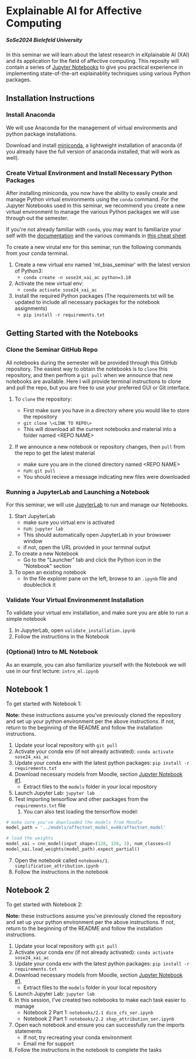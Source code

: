 # Explainable AI for Affective Computing
##### SoSe2024 Bielefeld University

In this seminar we will learn about the latest research in eXplainable AI (XAI) and its application for the field of affective computing.  This reposity will contain a series of [Jupyter Notebooks](https://jupyter.org/) to give you practical experience in implementing state-of-the-art explainablity techniques using various Python packages.

## Installation Instructions

### Install Anaconda

We will use Anaconda for the management of virtual environments and python package installations.

Download and install [miniconda](https://docs.conda.io/en/latest/miniconda.html), a lightweight installation of anaconda (if you already have the full version of anaconda installed, that will work as well).

### Create Virtual Environment and Install Necessary Python Packages

After installing miniconda, you now have the ability to easily create and manage Python virtual environments using the `conda` command. For the Jupyter Notebooks used in this seminar, we recommend you create a new virtual environment to manage the various Python packages we will use through out the semester.  

If you're not already familiar with `conda`, you may want to familiarize your self with the [documentation](https://docs.conda.io/projects/conda/en/latest/commands.html) and the various commands in [this cheat sheet](https://docs.conda.io/projects/conda/en/4.6.0/_downloads/52a95608c49671267e40c689e0bc00ca/conda-cheatsheet.pdf)

To create a new virutal env for this seminar, run the following commands from your conda terminal.

1. Create a new virtual env named 'ml_bias_seminar' with the latest version of Python3:
 	- `conda create -n sose24_xai_ac python=3.10`
2. Activate the new virtual env:
	- `conda activate sose24_xai_ac`
3. Install the required Python packages (The requirements.txt will be updated to include all necessary packages for the notebook assignments)
	- `pip install -r requirements.txt`


## Getting Started with the Notebooks

### Clone the Seminar GitHub Repo

All notebooks during the semester will be provided through this GitHub repository.  The easiest way to obtain the notebooks is to `clone` this repository, and then perfrom a `git pull` when we announce that new notebooks are available. Here I will provide terminal instructions to clone and pull the repo, but you are free to use your preferred GUI or Git interface.

1. To `clone` the repository:
	- First make sure you have in a directory where you would like to store the repository
	- `git clone \<LINK TO REPO\>`
	- This will download all the current notebooks and material into a folder named \<REPO NAME\>

2. If we announce a new notebook or repository changes, then `pull` from the repo to get the latest material
	- make sure you are in the cloned directory named \<REPO NAME\>
	- run: `git pull`
	- You should recieve a message indicating new files were downloaded

### Running a JupyterLab and Launching a Notebook

For this seminar, we will use [JupyterLab](https://jupyterlab.readthedocs.io/en/stable/) to run and manage our Notebooks.

1. Start JupyterLab
	- make sure you virtual env is activated
	- run: `jupyter lab`
	- This should automatically open JupyterLab in your browswer window
	- if not, open the URL provided in your terminal output
2. To create a new Notebook
	- Go to the "Launcher" tab and click the Python icon in the "Notebook" section
3. To open an existing notebook
	- In the file explorer pane on the left, browse to an `.ipynb` file and doubleclick it

### Validate Your Virtual Environmenmt Installation

To validate your virtual env installation, and make sure you are able to run a simple notebook

1. In JupyterLab, open `validate_installation.ipynb`
2. Follow the instructions in the Notebook

### (Optional) Intro to ML Notebook

As an example, you can also familiarize yourself with the Notebook we will use in our first lecture: `intro_ml.ipynb`

## Notebook 1
To get started with Notebook 1:

**Note:** these instructions assume you've previously cloned the repository and set up your python environment per the above instructions. If not, return to the beginning of the README and follow the installation instructions.

1. Update your local repository with `git pull`
2. Activate your conda env (if not already activated): `conda activate sose24_xai_ac`
3. Update your conda env with the latest python packages: `pip install -r requirements.txt`
4. Download necessary models from Moodle, section [Jupyter Notebook #1](https://moodle.uni-bielefeld.de/course/view.php?id=4376#section-6).
    - Extract files to the `models` folder in your local repository
5. Launch Jupyter Lab: ```jupyter lab```
6. Test importing tensorflow and other packages from the `requirements.txt` file
	1. You can also test loading the tensorflow model:
```python
# make sure you've downloaded the models from Moodle 
model_path = '../models/affectnet_model_e=60/affectnet_model'

# load the weights
model_xai = cnn_model(input_shape=(128, 128, 3), num_classes=8)
model_xai.load_weights(model_path).expect_partial()
```
7. Open the notebook called `notebooks/1. simplification_attribution.ipynb`
8. Follow the instructions in the notebook

## Notebook 2
To get started with Notebook 2:

**Note:** these instructions assume you've previously cloned the repository and set up your python environment per the above instructions. If not, return to the beginning of the README and follow the installation instructions.

1. Update your local repository with `git pull`
2. Activate your conda env (if not already activated): `conda activate sose24_xai_ac`
3. Update your conda env with the latest python packages: `pip install -r requirements.txt`
4. Download necessary models from Moodle, section [Jupyter Notebook #1](https://moodle.uni-bielefeld.de/course/view.php?id=4376#section-6).
    - Extract files to the `models` folder in your local repository
5. Launch Jupyter Lab: ```jupyter lab```
6. In this session, I've created two notebooks to make each task easier to manage
   - Notebook 2 Part 1: `notebooks/2.1 dice_cfs_ser.ipynb`
   - Notebook 2 Part 1: `notebooks/2.2 shap_attribution_ser.ipynb`
7. Open each notebook and ensure you can successfully run the imports statements
   - If not, try recreating your conda environment
   - Email me for support
7. Follow the instructions in the notebook to complete the tasks